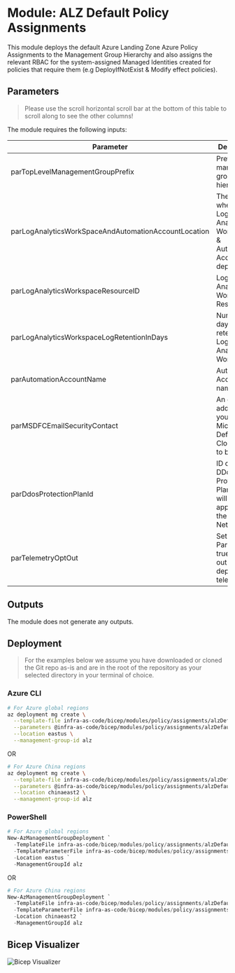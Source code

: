 # Module: ALZ Default Policy Assignments

This module deploys the default Azure Landing Zone Azure Policy Assignments to the Management Group Hierarchy and also assigns the relevant RBAC for the system-assigned Managed Identities created for policies that require them (e.g DeployIfNotExist & Modify effect policies).

## Parameters

> Please use the scroll horizontal scroll bar at the bottom of this table to scroll along to see the other columns!

The module requires the following inputs:

| Parameter                                            | Description                                                                        | Requirement | Example                                                                                                                                                   | Default Value                     |
| ---------------------------------------------------- | ---------------------------------------------------------------------------------- | ----------- | --------------------------------------------------------------------------------------------------------------------------------------------------------- | --------------------------------- |
| parTopLevelManagementGroupPrefix                     | Prefix for the management group hierarchy.                                         | Yes         | `alz`                                                                                                                                                     | `alz`                             |
| parLogAnalyticsWorkSpaceAndAutomationAccountLocation | The region where the Log Analytics Workspace & Automation Account are deployed.    | Yes         | `eastus`                                                                                                                                                  | `eastus`                          |
| parLogAnalyticsWorkspaceResourceID                   | Log Analytics Workspace Resource ID                                                | Yes         | `/subscriptions/xxxxxxxx-xxxx-xxxx-xxxx-xxxxxxxxxxxx/resourceGroups/alz-logging/providers/Microsoft.OperationalInsights/workspaces/alz-log-analytics`     | None                              |
| parLogAnalyticsWorkspaceLogRetentionInDays           | Number of days of log retention for Log Analytics Workspace                        | Yes         | `365`                                                                                                                                                     | `365`                             |
| parAutomationAccountName                             | Automation Account name                                                            | Yes         | `alz-automation-account`                                                                                                                                  | `alz-automation-account`          |
| parMSDFCEmailSecurityContact                         | An e-mail address that you want Microsoft Defender for Cloud alerts to be sent to. | Yes         | `security_contact@replace_me.com`                                                                                                                         | `security_contact@replace_me.com` |
| parDdosProtectionPlanId                              | ID of the DDoS Protection Plan which will be applied to the Virtual Networks       | Yes         | `/subscriptions/xxxxxxxx-xxxx-xxxx-xxxx-xxxxxxxxxxxx/resourceGroups/ALZ-Hub_Networking_POC/providers/Microsoft.Network/ddosProtectionPlans/alz-Ddos-Plan` | (empty string)                    |
| parTelemetryOptOut                                   | Set Parameter to true to Opt-out of deployment telemetry                           | Yes         | `false`                                                                                                                                                   | `false`                           |

## Outputs

The module does not generate any outputs.

## Deployment

> For the examples below we assume you have downloaded or cloned the Git repo as-is and are in the root of the repository as your selected directory in your terminal of choice.

### Azure CLI

```bash
# For Azure global regions
az deployment mg create \
  --template-file infra-as-code/bicep/modules/policy/assignments/alzDefaults/alzDefaultPolicyAssignments.bicep \
  --parameters @infra-as-code/bicep/modules/policy/assignments/alzDefaults/alzDefaultPolicyAssignments.parameters.example.json \
  --location eastus \
  --management-group-id alz
```

OR

```bash
# For Azure China regions
az deployment mg create \
  --template-file infra-as-code/bicep/modules/policy/assignments/alzDefaults/alzDefaultPolicyAssignments.bicep \
  --parameters @infra-as-code/bicep/modules/policy/assignments/alzDefaults/alzDefaultPolicyAssignments.parameters.example.json \
  --location chinaeast2 \
  --management-group-id alz
```

### PowerShell

```powershell
# For Azure global regions
New-AzManagementGroupDeployment `
  -TemplateFile infra-as-code/bicep/modules/policy/assignments/alzDefaults/alzDefaultPolicyAssignments.bicep `
  -TemplateParameterFile infra-as-code/bicep/modules/policy/assignments/alzDefaults/alzDefaultPolicyAssignments.parameters.example.json `
  -Location eastus `
  -ManagementGroupId alz
```

OR

```powershell
# For Azure China regions
New-AzManagementGroupDeployment `
  -TemplateFile infra-as-code/bicep/modules/policy/assignments/alzDefaults/alzDefaultPolicyAssignments.bicep `
  -TemplateParameterFile infra-as-code/bicep/modules/policy/assignments/alzDefaults/alzDefaultPolicyAssignments.parameters.example.json `
  -Location chinaeast2 `
  -ManagementGroupId alz
```

## Bicep Visualizer

![Bicep Visualizer](media/bicepVisualizer.png "Bicep Visualizer")
